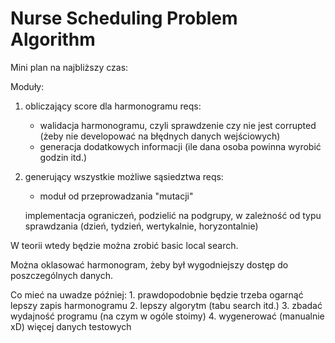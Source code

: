# Nurse Scheduling Problem Algorithm
Mini plan na najbliższy czas:

Moduły:
1. obliczający score dla harmonogramu
    reqs:
     - walidacja harmonogramu, czyli sprawdzenie czy nie jest corrupted (żeby nie developować na błędnych danych wejściowych)
     - generacja dodatkowych informacji (ile dana osoba powinna wyrobić godzin itd.)

2. generujący wszystkie możliwe sąsiedztwa
    reqs:
     - moduł od przeprowadzania "mutacji"

    implementacja ograniczeń, podzielić na podgrupy, w zależność od typu sprawdzania (dzień, tydzień, wertykalnie, horyzontalnie)

W teorii wtedy będzie można zrobić basic local search.

Można oklasować harmonogram, żeby był wygodniejszy dostęp do poszczególnych danych.

Co mieć na uwadze później:
    1. prawdopodobnie będzie trzeba ogarnąć lepszy zapis harmonogramu
    2. lepszy algorytm (tabu search itd.)
    3. zbadać wydajność programu (na czym w ogóle stoimy)
    4. wygenerować (manualnie xD) więcej danych testowych

